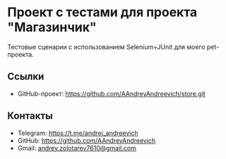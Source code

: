 # Проект с тестами для проекта "Магазинчик"

Тестовые сценарии с использованием Selenium+JUnit для моего pet-проекта.

## Ссылки
- GitHub-проект: https://github.com/AAndreyAndreevich/store.git

## Контакты
- Telegram: https://t.me/andrej_andreevich
- GitHub: https://github.com/AAndreyAndreevich
- Gmail: andrey.zolotarev7610@gmail.com
